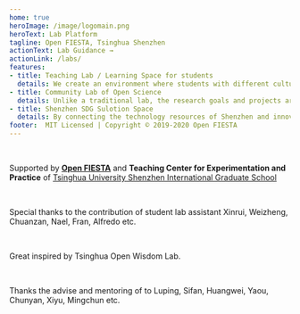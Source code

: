 ```yaml
---
home: true
heroImage: /image/logomain.png
heroText: Lab Platform
tagline: Open FIESTA, Tsinghua Shenzhen
actionText: Lab Guidance →
actionLink: /labs/
features:
- title: Teaching Lab / Learning Space for students
  details: We create an environment where students with different culture and backgroud learn, collaborate and innovative with each other. 
- title: Community Lab of Open Science
  details: Unlike a traditional lab, the research goals and projects are set by the makers / students themselves in Open FIESTA's Lab. 
- title: Shenzhen SDG Sulotion Space
  details: By connecting the technology resources of Shenzhen and innovators all over the world, we collectively solve SDGs problems.
footer:  MIT Licensed | Copyright © 2019-2020 Open FIESTA
---
```

<template>
  <v-toolbar>
  <v-toolbar-title>
  </v-toolbar-title>
  </v-toolbar>
<br>
<v-row no-gutters>
<v-card
    class="sm"
    max-width="298"
  >
    <a href="/labs/bio/">
    <v-img
      src="/image/lab/biolab.jpg"
      height="166px"
    ></v-img>
    </a>
    <v-card-title>
    Bio-X Lab
    </v-card-title>
    <v-card-subtitle>
      Bio for the future. Interdisciplinary Biology Lab for Biohacking, DIY Bio, Synbio, Biodesign...
    </v-card-subtitle>
</v-card>
<v-card
    class="sm"
    max-width="298"
  >
    <a href ="/labs/idea/">
    <v-img
      src="/image/lab/ideacafe.jpg"
      height="166px"
    ></v-img>
    </a>
    <v-card-title>
      Idea Cafe
    </v-card-title>
    <v-card-subtitle>
      Enlighting, Empower, Engaging. A place for idea exchange, brainstorming and social learning...
    </v-card-subtitle>
</v-card>
<v-card
    class="sm"
    max-width="298"
  >
    <a href="/labs/iid/" >
    <v-img
      src="/image/lab/iidspace.jpg"
      height="166px"
    ></v-img>
    </a>
    <v-card-title>
      Design+ Space
    </v-card-title>
    <v-card-subtitle>
      Design, Build, Prototype. A Maker Space / Fab Lab where you explore new possibilities...
    </v-card-subtitle>
</v-card>
</v-row>
</template>

<br/>

Supported by **[Open FIESTA](http://www.fiesta.tsinghua.edu.cn/)** and **Teaching Center for Experimentation and Practice** of [Tsinghua University Shenzhen International Graduate School](https://www-en.sz.tsinghua.edu.cn/)

<br>

Special thanks to the contribution of student lab assistant Xinrui, Weizheng, Chuanzan, Nael, Fran, Alfredo etc.  

<br>

Great inspired by Tsinghua Open Wisdom Lab.  

<br>

Thanks the advise and mentoring of to Luping, Sifan, Huangwei, Yaou, Chunyan, Xiyu, Mingchun etc.
